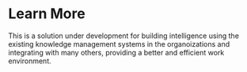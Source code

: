# Learn More
This is a solution under development for building intelligence using the existing knowledge management systems in the organoizations and integrating with many others, providing a better and efficient work environment.